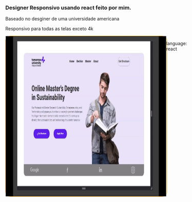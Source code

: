 ### Designer Responsivo usando react feito por mim.

<p>Baseado no desginer de uma universidade americana<p>

<p>Responsivo para todas as telas exceto 4k<p>

<div style="display: flex; border: 1px solid orange; border-radius: 15px;">
<img width="500px" height="500px" src="./src/assets/20240316233244.gif">
<div>


language: react
